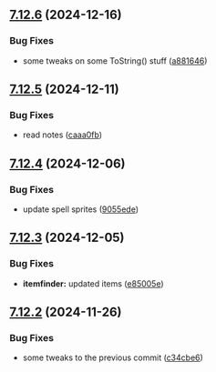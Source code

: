 ## [7.12.6](https://github.com/Torwent/SRL-T/compare/v7.12.5...v7.12.6) (2024-12-16)


### Bug Fixes

* some tweaks on some ToString() stuff ([a881646](https://github.com/Torwent/SRL-T/commit/a88164650d329c90707d24f2a363540cbe184430))



## [7.12.5](https://github.com/Torwent/SRL-T/compare/v7.12.4...v7.12.5) (2024-12-11)


### Bug Fixes

* read notes ([caaa0fb](https://github.com/Torwent/SRL-T/commit/caaa0fbacc4f02edc3edcbe13d28036dfbeb2cd7))



## [7.12.4](https://github.com/Torwent/SRL-T/compare/v7.12.3...v7.12.4) (2024-12-06)


### Bug Fixes

* update spell sprites ([9055ede](https://github.com/Torwent/SRL-T/commit/9055ede6a057679068055bcf4f6b4156d7542830))



## [7.12.3](https://github.com/Torwent/SRL-T/compare/v7.12.2...v7.12.3) (2024-12-05)


### Bug Fixes

* **itemfinder:** updated items ([e85005e](https://github.com/Torwent/SRL-T/commit/e85005e3d43ba60257a6d9a61601923ff29c4247))



## [7.12.2](https://github.com/Torwent/SRL-T/compare/v7.12.1...v7.12.2) (2024-11-26)


### Bug Fixes

* some tweaks to the previous commit ([c34cbe6](https://github.com/Torwent/SRL-T/commit/c34cbe60f41ce020d68515f82d7a13bbf3bf02b0))



